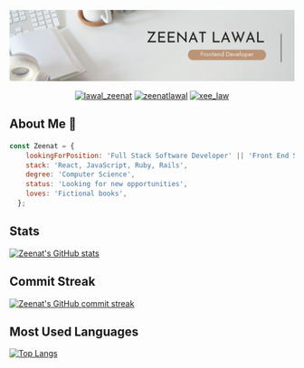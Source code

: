 

<p align="center">
  <img width="1100" height="auto" src="Zeenat-Lawal.png">
</p>

<p align="center">
  <a href="https://twitter.com/lawal_zeenat" target="_blank"><img src="https://img.shields.io/badge/Twitter-1DA1F2.svg?&style=for-the-badge&logo=twitter&logoColor=white" alt="lawal_zeenat"></a>
   <a href="https://www.linkedin.com/in/zeenatlawal/" target="_blank"><img src="https://img.shields.io/badge/LinkedIn-%230077B5.svg?&style=for-the-badge&logo=linkedin&logoColor=white" alt="zeenatlawal"></a>
  <a href="https://www.instagram.com/xee_law/" target="_blank"><img src="https://img.shields.io/badge/Instagram-E4405F?style=for-the-badge&logo=instagram&logoColor=white" alt="xee_law"  /></a>
</p>

## About Me :woman:

<!-- - 🔭 I’m currently training to become a full-stack software developer
- 🌱 I’m currently learning how to build great software at [Microverse Inc](https://github.com/microverseinc)
- :computer: Language stack: JavaScript, Ruby, Rails, React
- :book: In love with fictional books -->

```javascript
const Zeenat = {
    lookingForPosition: 'Full Stack Software Developer' || 'Front End Software Developer',
    stack: 'React, JavaScript, Ruby, Rails',
    degree: 'Computer Science',
    status: 'Looking for new opportunities',
    loves: 'Fictional books',
  };
```


## Stats
[![Zeenat's GitHub stats](https://github-readme-stats.vercel.app/api?username=ZeenatLawal&show_icons=true&theme=tokyonight)](https://github.com/anuraghazra/github-readme-stats)

## Commit Streak
[![Zeenat's GitHub commit streak](https://github-readme-streak-stats.herokuapp.com/?user=ZeenatLawal&theme=tokyonight&fire=FFA500&ring=FFA500)](https://git.io/streak-stats)

## Most Used Languages
[![Top Langs](https://github-readme-stats.vercel.app/api/top-langs/?username=ZeenatLawal&layout=compact&theme=tokyonight)](https://github.com/anuraghazra/github-readme-stats)
